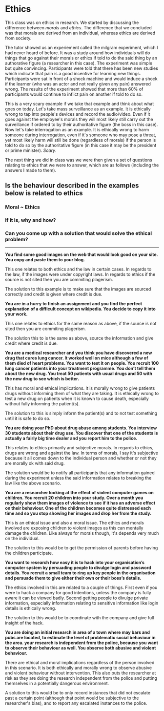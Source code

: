# Ethics

This class was on ethics in research. We started by discussing the difference between *morals* and *ethics*. The difference that we concluded was that morals are derived from an individual, whereas ethics are derived from society. 

The tutor showed us an experiement called the milgram experiment, which I had never heard of before. It was a study around how individuals will do things that go against their morals or ethics if told to do the said thing by an authorative figure (a researcher in this case). The experiment was simple but quite convincing. Participants were told that there has been new studies which indicate that pain is a good incentive for learning new things. Participants were sat in front of a shock machine and would induce a shock if the learner (who was an actor and not really given any pain) answered wrong. The results of the experiment showed that more than 60% of participants would continue to inflict pain on another if told to do so.

This is a very scary example if we take that example and think about what goes on today. Let's take mass surveillance as an example. It is ethically wrong to tap into people's devices and record the audio/video. Even if it goes against the employee's morals they will most likely still carry out the surveillance if ordered to by their authoritative figure (the boss in this case). Now let's take interrogation as an example. It is ethically wrong to harm someone during interrogation, even if it's someone who may pose a threat, yet most likely harm will still be done (regardless of morals) if the person is told to do so by the authoritative figure (in this case it may be the president or prime minister). *Scary*.

The next thing we did in class was we were then given a set of questions relating to ethics that we were to answer, which are as follows (including the answers I made to them).


## **Is the behaviour described in the examples below is related to ethics**

### **Moral ~ Ethics**

### **If it is, why and how?**
### **Can you come up with a solution that would solve the ethical problem?**

---

**You find some good images on the web that would look good on your site.  You copy and paste them to your blog.**

This one relates to both ethics and the law in certain cases. In regards to the law, if the images were under copyright laws. In regards to ethics if the source is not sited then you are commiting plagerism.

The solution to this example is to make sure that the images are sourced correctly and credit is given where credit is due.

**You are in a hurry to finish an assignment and you find the perfect explanation of a difficult concept on wikipedia. You decide to copy it into your work.**

This one relates to ethics for the same reason as above, if the source is not sited then you are commiting plagerism.

The solution this to is the same as above, source the information and give credit where credit is due.

**You are a medical researcher and you think you have discovered a new drug that cures lung cancer.  It worked well on mice although a few of them died of heart problems. You want to test it on people.  You recruit 100 lung cancer patients into your treatment programme. You don’t tell them about the new drug.  You treat 50 patients with usual drugs and 50 with the new drug to see which is better.**

This has moral and ethical implications. It is morally wrong to give patients drugs without informing them of what they are taking. It is ethically wrong to test a new drug on patients when it is known to cause death, especially without fully informing the patient(s).

The solution to this is simply inform the patient(s) and to not test something until it is safe to do so.

**You are doing your PhD about drug abuse among students.  You interview 30 students about their drug use. You discover that one of the students is actually a fairly big time dealer and you report him to the police.**

This relates to ethics primarily and subjective morals. In regards to ethics, drugs are wrong and against the law. In terms of morals, I say it's subjective because it all comes down to the individual person and whether or not they are morally ok with said drug.

The solution would be to notify all participants that any information gained during the experiment unless the said information relates to breaking the law like the above scenario.

**You are a researcher looking at the effect of violent computer games on children.  You recruit 20 children into your study. Over a month you regularly show them images of violence to see if it has an adverse effect on their behaviour.  One of the children becomes quite distressed each time and so you stop showing her images and drop her from the study.**

This is an ethical issue and also a moral issue. The ethics and morals involved are exposing children to violent images as this can mentally damage the children. Like always for morals though, it's depends very much on the individual. 

The solution to this would be to get the permission of parents before having the children participate.

**You want to research how easy it is to hack into your organisation’s computer system by persuading people to divulge login and password details.  You recruit a small team to ring up key people in the organisation and persuade them to give either their own or their boss’s details.**

The ethics involved in this are related to a couple of things. First even if you were to hack a company for good intentions, unless the company is fully aware it can be viewed badly. Second getting people to divulge private information, especially information relating to sensitive information like login details is ethically wrong. 

The solution to this would be to coordinate with the company and give full insight of the hack.

**You are doing an initial research in area of a town where may bars and pubs are located, to estimate the level of problematic social behaviour in the area. your research is independent from the police, because you want to observe their behaviour as well. You observe both abusive and violent behaviour.**

There are ethical and moral implications regardless of the person involved in this scenario. It is both ethically and morally wrong to observe abusive and violent behaviour without intervention. This also puts the researcher at risk as they are doing the research independent from the police and putting themselves in a potentially dangerous environment.

A solution to this would be to only record instances that did not escalate past a certain point (although that point would be subjective to the researcher's bias), and to report any escalated instances to the police.
